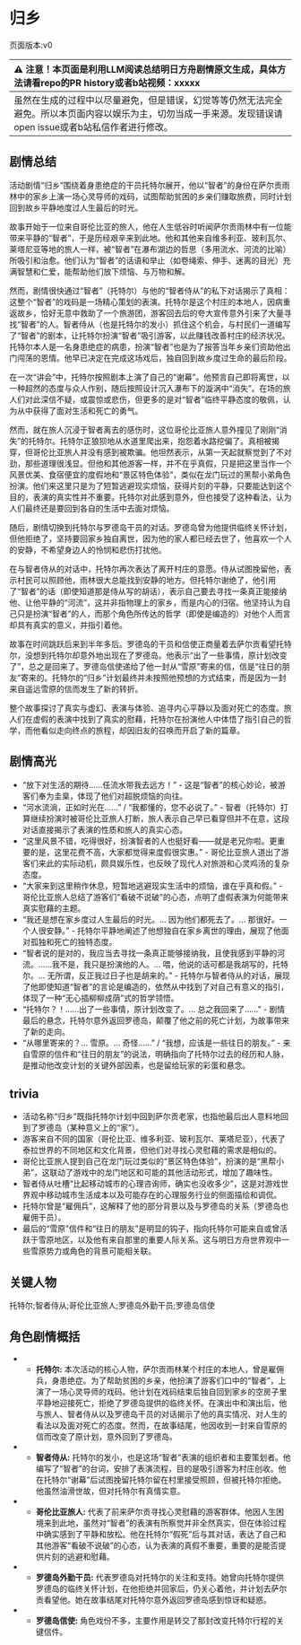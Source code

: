 # 归乡
页面版本:v0
 

| :warning: 注意！本页面是利用LLM阅读总结明日方舟剧情原文生成，具体方法请看repo的PR history或者b站视频：xxxxx           |
|:----------------------------|
| 虽然在生成的过程中以尽量避免，但是错误，幻觉等等仍然无法完全避免。所以本页面内容以娱乐为主，切勿当成一手来源。发现错误请open issue或者b站私信作者进行修改。|



## 剧情总结
活动剧情“归乡”围绕着身患绝症的干员托特尔展开，他以“智者”的身份在萨尔贡雨林中的家乡上演一场心灵导师的戏码，试图帮助贫困的乡亲们赚取旅费，同时计划回到故乡平静地度过人生最后的时光。

故事开始于一位来自哥伦比亚的旅人，他在人生低谷时听闻萨尔贡雨林中有一位能带来平静的“智者”，于是历经艰辛来到此地。他和其他来自维多利亚、玻利瓦尔、莱塔尼亚等地的旅人一样，被“智者”在瀑布湖边的哲思（多用流水、河流的比喻）所吸引和治愈。他们认为“智者”的话语和举止（如卷绳索、伸手、迷离的目光）充满智慧和仁爱，能帮助他们放下烦恼、与万物和解。

然而，剧情很快通过“智者”（托特尔）与他的“智者侍从”的私下对话揭示了真相：这整个“智者”的戏码是一场精心策划的表演。托特尔是这个村庄的本地人，因病重返故乡，恰好无意中救助了一个旅游团，游客回去后的夸大宣传意外引来了大量寻找“智者”的人。智者侍从（也是托特尔的发小）抓住这个机会，与村民们一道编写了“智者”的剧本，让托特尔扮演“智者”吸引游客，以此赚钱改善村庄的经济状况。托特尔本人是一名身患绝症的病患，扮演“智者”也是为了报答当年乡亲们资助他出门闯荡的恩情。他早已决定在完成这场戏后，独自回到故乡度过生命的最后阶段。

在一次“讲会”中，托特尔按照剧本上演了自己的“谢幕”。他预言自己即将离世，以一种超然的态度与众人作别，随后按照设计沉入瀑布下的漩涡中“消失”。在场的旅人们对此深信不疑，或震惊或悲伤，但更多的是对“智者”临终平静态度的敬佩，认为从中获得了面对生活和死亡的勇气。

然而，就在旅人沉浸于智者离去的感伤时，这位哥伦比亚旅人意外撞见了刚刚“消失”的托特尔。托特尔正狼狈地从水道里爬出来，抱怨着水路挖偏了。真相被揭穿，但哥伦比亚旅人并没有感到被欺骗。他坦然表示，从第一天起就察觉到了不对劲，那些道理很浅显。但他和其他游客一样，并不在乎真假，只是把这里当作一个风景优美、食宿便宜的度假地和“景区特色体验”，类似在龙门玩过的黑帮小弟角色扮演。他们来这里只是为了短暂逃避现实烦恼，获得片刻的平静，只要能达到这个目的，表演的真实性并不重要。托特尔对此感到意外，但也接受了这种看法，认为人们最终还是要回到各自的生活中去面对烦恼。

随后，剧情切换到托特尔与罗德岛干员的对话。罗德岛曾为他提供临终关怀计划，但他拒绝了，坚持要回家乡独自离世，因为他的家人都已经去世了，他喜欢一个人的安静，不希望身边人的怜悯和悲伤打扰他。

在与智者侍从的对话中，托特尔再次表达了离开村庄的意愿。侍从试图挽留他，表示村民可以照顾他，雨林很大总能找到安静的地方。但托特尔谢绝了，他引用了“智者”的话（即使知道那是侍从写的胡话），表示自己要去寻找一条真正能接纳他、让他平静的“河流”，这并非指物理上的家乡，而是内心的归宿。他坚持认为自己只是扮演“智者”的人，而那个角色所传达的哲学（即使是编造的）对他个人而言却具有真实的意义，并指引着他。

故事在时间跳跃后来到半年多后。罗德岛的干员和信使正商量着去萨尔贡看望托特尔，没想到托特尔却意外地出现在了罗德岛。他表示“出了一些事情，原计划改变了”，总之是回来了。罗德岛信使递给了他一封从“雪原”寄来的信，信是“往日的朋友”寄来的。托特尔的“归乡”计划最终并未按照他预想的方式结束，而是因为一封来自遥远雪原的信而发生了新的转折。

整个故事探讨了真实与虚幻、表演与体验、追寻内心平静以及面对死亡的态度。旅人们在虚假的表演中找到了真实的慰藉，托特尔在扮演他人中体悟了指引自己的哲学，而他看似走向终点的旅程，却因旧友的召唤而开启了新的篇章。
## 剧情高光
*   “放下对生活的期待......任流水带我去远方！” - 这是“智者”的核心妙论，被游客们奉为圭臬，体现了他们对超脱烦恼的向往。
*   “河水流淌，正如时光在......” / “我都懂的，您不必说了。” - 智者（托特尔）打算继续扮演时被哥伦比亚旅人打断，旅人表示自己早已看穿但并不在意，这段对话直接揭示了表演的性质和旅人的真实心态。
*   “这里风景不错，吃得很好，扮演智者的人也挺好看——就是老兄你啦。更重要的是，这里花费不高，大家都觉得来度假很实惠。” - 哥伦比亚旅人道出了游客们来此的实际动机，颇具娱乐性，也反映了现代人对旅游和心灵鸡汤的复杂态度。
*   “大家来到这里稍作休息，短暂地逃避现实生活中的烦恼，谁在乎真和假。” - 哥伦比亚旅人总结了游客们“看破不说破”的心态，点明了虚假表演为何能带来真实慰藉的主题。
*   “我还是想在家乡度过人生最后的时光。... 因为他们都死去了。... 那很好。一个人很安静。” - 托特尔平静地阐述了他想独自在家乡离世的理由，展现了他面对孤独和死亡的独特态度。
*   “智者说的是对的，我应当去寻找一条真正能够接纳我，且使我感到平静的河流。......我不是，我只是扮演他的人。... 喂，他说的话可都是我胡写的，托特尔。... 无所谓，反正我过日子也是胡来的。” - 托特尔与智者侍从的对话，展现了他即使知道“智者”的言论是编造的，依然从中找到了对自己有意义的指引，体现了一种“无心插柳柳成荫”式的哲学领悟。
*   “托特尔？！......出了一些事情，原计划改变了。... 总之我回来了......” - 剧情最后的悬念，托特尔意外返回罗德岛，颠覆了他之前的死亡计划，为故事带来了新的走向。
*   “从哪里寄来的？... 雪原。... 奇怪......” / “我想，应该是一些往日的朋友。” - 来自雪原的信件和“往日的朋友”的说法，明确指向了托特尔过去的经历和人脉，是推动他改变计划的关键外部因素，也是留给玩家的彩蛋和悬念。
## trivia
*   活动名称“归乡”既指托特尔计划中回到萨尔贡老家，也指他最后出人意料地回到了罗德岛（某种意义上的“家”）。
*   游客来自不同的国家（哥伦比亚、维多利亚、玻利瓦尔、莱塔尼亚），代表了泰拉世界的不同地区和文化背景，但他们对寻找心灵慰藉的需求是相似的。
*   哥伦比亚旅人提到自己在龙门玩过类似的“景区特色体验”，扮演的是“黑帮小弟”，这联动了游戏中的龙门地区和可能的其他活动形式，增加了趣味性。
*   智者侍从吐槽“比起移动城市的心理咨询师，确实也没收多少”，这是对游戏世界观中移动城市生活成本以及可能存在的心理服务行业的侧面描绘和调侃。
*   托特尔曾是“雇佣兵”，这解释了他的部分背景以及与罗德岛的关系（罗德岛也雇佣干员）。
*   最后的“雪原”信件和“往日的朋友”是明显的钩子，指向托特尔可能来自或曾活跃于雪原地区，以及他有来自那里的重要人际关系。这与明日方舟世界观中一些雪原势力或角色的背景可能相关联。
## 关键人物
托特尔;智者侍从;哥伦比亚旅人;罗德岛外勤干员;罗德岛信使
## 角色剧情概括
-   *   **托特尔:** 本次活动的核心人物，萨尔贡雨林某个村庄的本地人，曾是雇佣兵，身患绝症。为了帮助贫困的乡亲，他扮演了游客们口中的“智者”，上演了一场心灵导师的戏码。他计划在戏码结束后独自回到家乡的空房子里平静地迎接死亡，拒绝了罗德岛提供的临终关怀。在演出中和演出后，他与旅人、智者侍从以及罗德岛干员的对话揭示了他的真实情况、对人生的看法以及面对死亡的态度。然而，在故事结尾，他因收到一封来自雪原的信而改变了原计划，意外回到了罗德岛。
-   *   **智者侍从:** 托特尔的发小，也是这场“智者”表演的组织者和主要策划者。他编写了“智者”的台词，安排了表演流程，目的是吸引游客为村庄创收。他在托特尔“谢幕”后试图挽留托特尔留在村里接受照顾，但被托特尔拒绝。他虽然油滑世故，但对托特尔有真情实意。
-   *   **哥伦比亚旅人:** 代表了前来萨尔贡寻找心灵慰藉的游客群体。他因人生困境来到此地，虽然对“智者”的表演有所察觉并非全然真实，但在体验过程中确实感到了平静和放松。他在托特尔“假死”后与其对话，表达了自己和其他游客“看破不说破”的心态，认为表演的真假不重要，重要的是能否提供片刻的逃避和慰藉。
-   *   **罗德岛外勤干员:** 代表罗德岛对托特尔的关注和支持。她曾向托特尔提供罗德岛的临终关怀计划，在他拒绝并回家后，仍关心着他，并计划去萨尔贡看望他。她在故事结尾对托特尔意外返回罗德岛感到惊讶和疑惑。
-   *   **罗德岛信使:** 角色戏份不多，主要作用是转交了那封改变托特尔行程的关键信件。